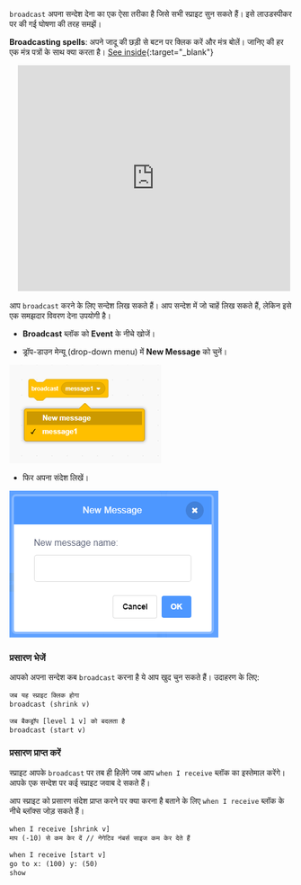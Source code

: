 `broadcast` अपना सन्देश देना का एक ऐसा तरीका है जिसे सभी स्प्राइट सुन सकते हैं। इसे लाउडस्पीकर पर की गई घोषणा की तरह समझें।

**Broadcasting spells**: अपने जादू की छड़ी से बटन पर क्लिक करें और मंत्र बोलें। जानिए की हर एक मंत्र पत्रों के साथ क्या करता है। [See inside](https://scratch.mit.edu/projects/518413238/editor){:target="_blank"}

<div class="scratch-preview" style="margin-left: 15px;">
  <iframe allowtransparency="true" width="485" height="402" src="https://scratch.mit.edu/projects/embed/518413238/?autostart=false" frameborder="0"></iframe>
</div>

आप `broadcast` करने के लिए सन्देश लिख सकते हैं। आप सन्देश में जो चाहें लिख सकते हैं, लेकिन इसे एक समझदार विवरण देना उपयोगी है।

+ **Broadcast** ब्लॉक को **Event** के नीचे खोजें।

+ ड्रॉप-डाउन मेन्यू (drop-down menu) में **New Message** को चुनें।

![broadcast block dropdown](images/broadcast-block.png)

+ फिर अपना संदेश लिखें।

![Create a broadcast](images/new-broadcast.png)

### प्रसारण भेजें

आपको अपना सन्देश कब `broadcast` करना है ये आप खुद चुन सकते हैं। उदाहरण के लिए:

```blocks3
जब यह स्प्राइट क्लिक होगा 
broadcast (shrink v)
```

```blocks3
जब बैकड्रॉप [level 1 v] को बदलता है
broadcast (start v)
```

### प्रसारण प्राप्त करें

स्प्राइट आपके `broadcast` पर तब ही हिलेंगे जब आप `when I receive` ब्लॉक का इस्तेमाल करेंगे। आपके एक सन्देश पर कई स्प्राइट जवाब दे सकते हैं।

आप स्प्राइट को प्रसारण संदेश प्राप्त करने पर क्या करना है बताने के लिए `when I receive` ब्लॉक के नीचे ब्लॉक्स जोड़ सकते हैं।

```blocks3
when I receive [shrink v]
माप (-10) से कम केर दें // नेगेटिव नंबर्स साइज कम केर देते हैं
```

```blocks3
when I receive [start v]
go to x: (100) y: (50)
show
```